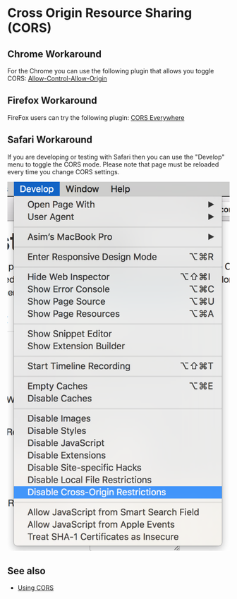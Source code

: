 # Cross Origin Resource Sharing (CORS)

## Chrome Workaround

For the Chrome you can use the following plugin that allows you toggle CORS:
[Allow-Control-Allow-Origin](https://chrome.google.com/webstore/detail/allow-control-allow-origi/nlfbmbojpeacfghkpbjhddihlkkiljbi)

## Firefox Workaround

FireFox users can try the following plugin: [CORS Everywhere](https://addons.mozilla.org/en-Gb/firefox/addon/cors-everywhere/)

## Safari Workaround

If you are developing or testing with Safari then you can use the "Develop" menu to toggle the CORS mode.
Please note that page must be reloaded every time you change CORS settings.

![](images/safari-develop-menu.png)

## See also

- [Using CORS](https://www.html5rocks.com/en/tutorials/cors/)
